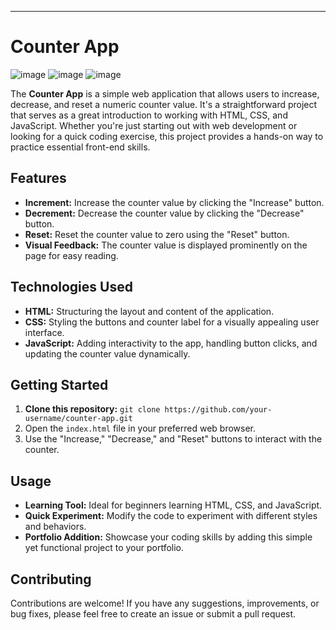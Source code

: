 ---

# Counter App

![image](https://github.com/Niltiwari7/counter_webapp/assets/93751356/7a493587-ceca-41db-9ddb-6d7d1b19c8c2)
![image](https://github.com/Niltiwari7/counter_webapp/assets/93751356/c0f6a018-412e-46b0-8bfc-1c1caececf69)
![image](https://github.com/Niltiwari7/counter_webapp/assets/93751356/c51c3779-dfd0-4a73-a428-fcbc0f0645c2)

The **Counter App** is a simple web application that allows users to increase, decrease, and reset a numeric counter value. It's a straightforward project that serves as a great introduction to working with HTML, CSS, and JavaScript. Whether you're just starting out with web development or looking for a quick coding exercise, this project provides a hands-on way to practice essential front-end skills.

## Features

- **Increment:** Increase the counter value by clicking the "Increase" button.
- **Decrement:** Decrease the counter value by clicking the "Decrease" button.
- **Reset:** Reset the counter value to zero using the "Reset" button.
- **Visual Feedback:** The counter value is displayed prominently on the page for easy reading.

## Technologies Used

- **HTML:** Structuring the layout and content of the application.
- **CSS:** Styling the buttons and counter label for a visually appealing user interface.
- **JavaScript:** Adding interactivity to the app, handling button clicks, and updating the counter value dynamically.

## Getting Started

1. **Clone this repository:** `git clone https://github.com/your-username/counter-app.git`
2. Open the `index.html` file in your preferred web browser.
3. Use the "Increase," "Decrease," and "Reset" buttons to interact with the counter.

## Usage

- **Learning Tool:** Ideal for beginners learning HTML, CSS, and JavaScript.
- **Quick Experiment:** Modify the code to experiment with different styles and behaviors.
- **Portfolio Addition:** Showcase your coding skills by adding this simple yet functional project to your portfolio.

## Contributing

Contributions are welcome! If you have any suggestions, improvements, or bug fixes, please feel free to create an issue or submit a pull request.



